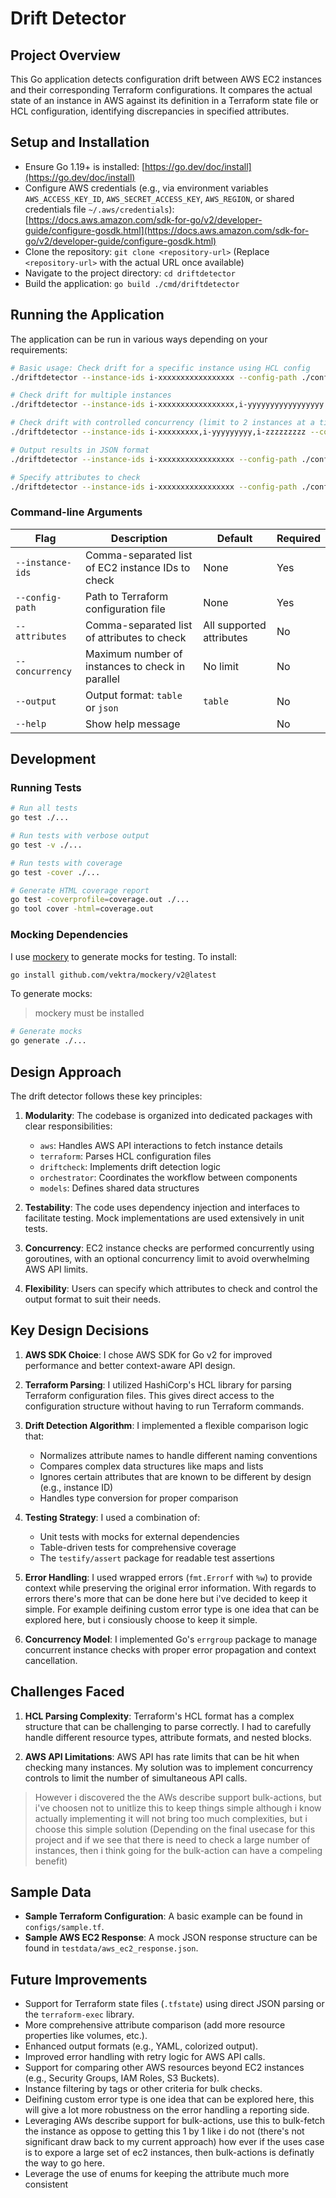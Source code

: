 # Drift Detector

## Project Overview

This Go application detects configuration drift between AWS EC2 instances and their corresponding Terraform configurations. It compares the actual state of an instance in AWS against its definition in a Terraform state file or HCL configuration, identifying discrepancies in specified attributes.

## Setup and Installation

- Ensure Go 1.19+ is installed: [https://go.dev/doc/install](https://go.dev/doc/install)
- Configure AWS credentials (e.g., via environment variables `AWS_ACCESS_KEY_ID`, `AWS_SECRET_ACCESS_KEY`, `AWS_REGION`, or shared credentials file `~/.aws/credentials`): [https://docs.aws.amazon.com/sdk-for-go/v2/developer-guide/configure-gosdk.html](https://docs.aws.amazon.com/sdk-for-go/v2/developer-guide/configure-gosdk.html)
- Clone the repository: `git clone <repository-url>` (Replace `<repository-url>` with the actual URL once available)
- Navigate to the project directory: `cd driftdetector`
- Build the application: `go build ./cmd/driftdetector`

## Running the Application

The application can be run in various ways depending on your requirements:

```bash
# Basic usage: Check drift for a specific instance using HCL config
./driftdetector --instance-ids i-xxxxxxxxxxxxxxxxx --config-path ./configs/sample.tf

# Check drift for multiple instances
./driftdetector --instance-ids i-xxxxxxxxxxxxxxxxx,i-yyyyyyyyyyyyyyyyy --config-path ./configs/sample.tf

# Check drift with controlled concurrency (limit to 2 instances at a time)
./driftdetector --instance-ids i-xxxxxxxxx,i-yyyyyyyyy,i-zzzzzzzzz --config-path ./configs/sample.tf --concurrency 2

# Output results in JSON format
./driftdetector --instance-ids i-xxxxxxxxxxxxxxxxx --config-path ./configs/sample.tf --output json

# Specify attributes to check
./driftdetector --instance-ids i-xxxxxxxxxxxxxxxxx --config-path ./configs/sample.tf --attributes instance_type,tags,security_groups
```

### Command-line Arguments

| Flag | Description | Default | Required |
|------|-------------|---------|----------|
| `--instance-ids` | Comma-separated list of EC2 instance IDs to check | None | Yes |
| `--config-path` | Path to Terraform configuration file | None | Yes |
| `--attributes` | Comma-separated list of attributes to check | All supported attributes | No |
| `--concurrency` | Maximum number of instances to check in parallel | No limit | No |
| `--output` | Output format: `table` or `json` | `table` | No |
| `--help` | Show help message | | No |

## Development

### Running Tests

```bash
# Run all tests
go test ./...

# Run tests with verbose output
go test -v ./...

# Run tests with coverage
go test -cover ./...

# Generate HTML coverage report
go test -coverprofile=coverage.out ./...
go tool cover -html=coverage.out
```

### Mocking Dependencies

I use [mockery](https://github.com/vektra/mockery) to generate mocks for testing. To install:

```bash
go install github.com/vektra/mockery/v2@latest
```

To generate mocks:
> mockery must be installed

```bash
# Generate mocks
go generate ./...
```

## Design Approach

The drift detector follows these key principles:

1. **Modularity**: The codebase is organized into dedicated packages with clear responsibilities:
   - `aws`: Handles AWS API interactions to fetch instance details
   - `terraform`: Parses HCL configuration files
   - `driftcheck`: Implements drift detection logic
   - `orchestrator`: Coordinates the workflow between components
   - `models`: Defines shared data structures

2. **Testability**: The code uses dependency injection and interfaces to facilitate testing. Mock implementations are used extensively in unit tests.

3. **Concurrency**: EC2 instance checks are performed concurrently using goroutines, with an optional concurrency limit to avoid overwhelming AWS API limits.

4. **Flexibility**: Users can specify which attributes to check and control the output format to suit their needs.

## Key Design Decisions

1. **AWS SDK Choice**: I chose AWS SDK for Go v2 for improved performance and better context-aware API design.

2. **Terraform Parsing**: I utilized HashiCorp's HCL library for parsing Terraform configuration files. This gives direct access to the configuration structure without having to run Terraform commands.

3. **Drift Detection Algorithm**: I implemented a flexible comparison logic that:
   - Normalizes attribute names to handle different naming conventions
   - Compares complex data structures like maps and lists
   - Ignores certain attributes that are known to be different by design (e.g., instance ID)
   - Handles type conversion for proper comparison

4. **Testing Strategy**: I used a combination of:
   - Unit tests with mocks for external dependencies
   - Table-driven tests for comprehensive coverage
   - The `testify/assert` package for readable test assertions

5. **Error Handling**: I used wrapped errors (`fmt.Errorf` with `%w`) to provide context while preserving the original error information. With regards to errors there's more that can be done here but i've decided to keep it simple. For example deifining custom error type is one idea that can be explored here, but i consiously choose to keep it simple.

6. **Concurrency Model**: I implemented Go's `errgroup` package to manage concurrent instance checks with proper error propagation and context cancellation.

## Challenges Faced

1. **HCL Parsing Complexity**: Terraform's HCL format has a complex structure that can be challenging to parse correctly. I had to carefully handle different resource types, attribute formats, and nested blocks.

2. **AWS API Limitations**: AWS API has rate limits that can be hit when checking many instances. My solution was to implement concurrency controls to limit the number of simultaneous API calls. 
> However i discovered the the AWs describe support bulk-actions, but i've choosen not to unitlize this to keep things simple although i know actually implementing it will not bring too much complexities, but i choose this simple solution (Depending on the final usecase for this project and if we see that there is need to check a large number of instances, then i think going for the bulk-action can have a compeling benefit)





## Sample Data

- **Sample Terraform Configuration**: A basic example can be found in `configs/sample.tf`.
- **Sample AWS EC2 Response**: A mock JSON response structure can be found in `testdata/aws_ec2_response.json`.

## Future Improvements

- Support for Terraform state files (`.tfstate`) using direct JSON parsing or the `terraform-exec` library.
- More comprehensive attribute comparison (add more resource properties like volumes, etc.).
- Enhanced output formats (e.g., YAML, colorized output).
- Improved error handling with retry logic for AWS API calls.
- Support for comparing other AWS resources beyond EC2 instances (e.g., Security Groups, IAM Roles, S3 Buckets).
- Instance filtering by tags or other criteria for bulk checks.
- Deifining custom error type is one idea that can be explored here, this will give a lot more robustness on the error handling a reporting side.
- Leveraging AWs describe support for bulk-actions, use this to bulk-fetch the instance as oppose to getting this 1 by 1 like i do not (there's not significant draw back to my current approach) how ever if the uses case is to expore a large set of ec2 instances, then bulk-actions is definatly the way to go here.
- Leverage the use of enums for keeping the attribute much more consistent 
